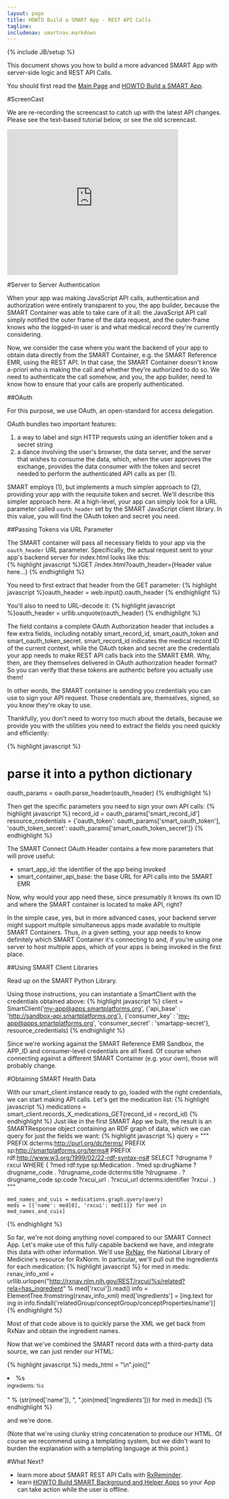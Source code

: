 ```yaml
---
layout: page
title: HOWTO Build a SMART App - REST API Calls
tagline:
includenav: smartnav.markdown
---
```

{% include JB/setup %}

<div id="toc"> </div>

This document shows you how to build a more advanced SMART App with server-side logic and REST API Calls.

You should first read the [Main Page](../../) and [HOWTO Build a SMART App](../build_a_smart_app). 

#ScreenCast


We are re-recording the screencast to catch up with the latest API changes. Please see the text-based tutorial below, or see the old screencast. 

<iframe src="http://player.vimeo.com/video/20766064?title=0&amp;byline=0&amp;portrait=0" width="400" height="340" frameborder="0" webkitAllowFullScreen mozallowfullscreen allowFullScreen></iframe>


#Server to Server Authentication

When your app was making JavaScript API calls, authentication and authorization were entirely transparent to you, the app builder, because the SMART Container was able to take care of it all: the JavaScript API call simply notified the outer frame of the data request, and the outer-frame knows who the logged-in user is and what medical record they're currently considering.

Now, we consider the case where you want the backend of your app to obtain data directly from the SMART Container, e.g. the SMART Reference EMR, using the REST API. In that case, the SMART Container doesn't know a-priori who is making the call and whether they're authorized to do so. We need to authenticate the call somehow, and you, the app builder, need to know how to ensure that your calls are properly authenticated. 

##OAuth

For this purpose, we use OAuth, an open-standard for access delegation.

OAuth bundles two important features:

<ol>
    <li>a way to label and sign HTTP requests using an identifier token and a secret string</li>
    <li>a dance involving the user's browser, the data server, and the server that wishes to consume the data, which, when the user approves the exchange, provides the data consumer with the token and secret needed to perform the authenticated API calls as per (1).</li>
	</ol>

SMART employs (1), but implements a much simpler approach to (2), providing your app with the requisite token and secret. We'll describe this simpler approach here. At a high-level, your app can simply look for a URL parameter called `oauth_header` set by the SMART JavaScript client library. In this value, you will find the OAuth token and secret you need. 


##Passing Tokens via URL Parameter

The SMART container will pass all necessary fields to your app via the `oauth_header` URL parameter. Specifically, the actual request sent to your app's backend server for index.html looks like this: 	
{% highlight javascript %}GET /index.html?oauth_header={Header value here...}
{% endhighlight  %}		

You need to first extract that header from the GET parameter: 
{% highlight javascript %}oauth_header = web.input().oauth_header
{% endhighlight  %}	

You'll also to need to URL-decode it:
{% highlight javascript %}oauth_header = urllib.unquote(oauth_header)
{% endhighlight  %}	

The field contains a complete OAuth Authorization header that includes a few extra fields, including notably smart\_record\_id, smart\_oauth\_token and smart\_oauth\_token\_secret. smart\_record\_id indicates the medical record ID of the current context, while the OAuth token and secret are the credentials your app needs to make REST API calls back into the SMART EMR. Why, then, are they themselves delivered in OAuth authorization header format? So you can verify that these tokens are authentic before you actually use them!

In other words, the SMART container is sending you credentials you can use to sign your API request. Those credentials are, themselves, signed, so you know they're okay to use.

Thankfully, you don't need to worry too much about the details, because we provide you with the utilities you need to extract the fields you need quickly and efficiently: 

{% highlight javascript %}
# parse it into a python dictionary
 oauth_params = oauth.parse_header(oauth_header)
{% endhighlight  %}	

Then get the specific parameters you need to sign your own API calls: 
{% highlight javascript %}
 record_id = oauth_params['smart_record_id']
 resource_credentials = {'oauth_token':        oauth_params['smart_oauth_token'],
                         'oauth_token_secret': oauth_params['smart_oauth_token_secret']}
{% endhighlight  %}	

The SMART Connect OAuth Header contains a few more parameters that will prove useful:

   <ul><li>
    smart_app_id: the identifier of the app being invoked</li>
    <li>smart_container_api_base: the base URL for API calls into the SMART EMR </li>
	</ul>

Now, why would your app need these, since presumably it knows its own ID and where the SMART container is located to make API, right?

In the simple case, yes, but in more advanced cases, your backend server might support multiple simultaneous apps made available to multiple SMART Containers. Thus, in a given setting, your app needs to know definitely which SMART Container it's connecting to and, if you're using one server to host multiple apps, which of your apps is being invoked in the first place. 

##Using SMART Client Libraries

Read up on the SMART Python Library.

Using those instructions, you can instantiate a SmartClient with the credentials obtained above:
{% highlight javascript %}
 client = SmartClient('my-app@apps.smartplatforms.org',
                      {'api_base' : 'http://sandbox-api.smartplatforms.org'},
                      {'consumer_key' : 'my-app@apps.smartplatforms.org',
                       'consumer_secret' : 'smartapp-secret'},
                      resource_credentials)
{% endhighlight  %}	

Since we're working against the SMART Reference EMR Sandbox, the APP_ID and consumer-level credentials are all fixed. Of course when connecting against a different SMART Container (e.g. your own), those will probably change. 

#Obtaining SMART Health Data

With our smart_client instance ready to go, loaded with the right credentials, we can start making API calls. Let's get the medication list:
{% highlight javascript %}
    medications = smart_client.records_X_medications_GET(record_id = record_id)
{% endhighlight  %}	
Just like in the first SMART App we built, the result is an SMARTResponse object containing an RDF graph of data, which we can query for just the fields we want:
{% highlight javascript %}
    query = """
        PREFIX dcterms:<http://purl.org/dc/terms/>
        PREFIX sp:<http://smartplatforms.org/terms#>
        PREFIX rdf:<http://www.w3.org/1999/02/22-rdf-syntax-ns#>
        SELECT  ?drugname ?rxcui
        WHERE {
           ?med rdf:type sp:Medication .
           ?med sp:drugName ?drugname_code .
           ?drugname_code dcterms:title ?drugname .
           ?drugname_code sp:code ?rxcui_url .
           ?rxcui_url dcterms:identifier ?rxcui .
        }
        """
 
    med_names_and_cuis = medications.graph.query(query)
    meds = [{'name': med[0], 'rxcui': med[1]} for med in med_names_and_cuis]
{% endhighlight  %}	

So far, we're not doing anything novel compared to our SMART Connect App. Let's make use of this fully capable backend we have, and integrate this data with other information. We'll use [RxNav](http://rxnav.nlm.nih.gov/), the National Library of Medicine's resource for RxNorm. In particular, we'll pull out the ingredients for each medication:
{% highlight javascript %}
    for med in meds:
      rxnav_info_xml = urllib.urlopen("http://rxnav.nlm.nih.gov/REST/rxcui/%s/related?rela=has_ingredient" % med['rxcui']).read()
      info = ElementTree.fromstring(rxnav_info_xml)
      med['ingredients'] = [ing.text for ing in info.findall('relatedGroup/conceptGroup/conceptProperties/name')]
{% endhighlight  %}	

Most of that code above is to quickly parse the XML we get back from RxNav and obtain the ingredient names.

Now that we've combined the SMART record data with a third-party data source, we can just render our HTML:

{% highlight javascript %}
    meds_html = "\n".join(["<li>%s<br /><small>ingredients: %s</small><br /><br /></li>" % (str(med['name']), ", ".join(med['ingredients'])) for med in meds])
{% endhighlight  %}	

and we're done.

\(Note that we're using clunky string concatenation to produce our HTML. Of course we recommend using a templating system, but we didn't want to burden the explanation with a templating language at this point.\)

#What Next?

<ul>
    <li>learn more about SMART REST API Calls with <a href="/smart-docs-testing/howto/rx_reminder">RxReminder</a>.</li>
    <li>learn <a href="/smart-docs-testing/howto/background_and_helper_apps">HOWTO Build SMART Background and Helper Apps</a> so your App can take action while the user is offline. </li>   
</ul>